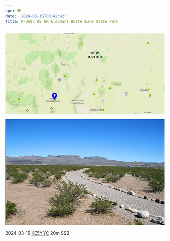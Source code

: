 ```yaml
---
spc: NM
date: '2024-03-15T00:42:42'
title: K-2697 US NM Elephant Butte Lake State Park
---
```


![pasted_image.png](/static/pasted_image_0112.png)

![pasted_image001.png](/static/pasted_image001_0093.png)

2024-03-15 [KE5YYC](https://www.qrz.com/db/KE5YYC) 20m SSB